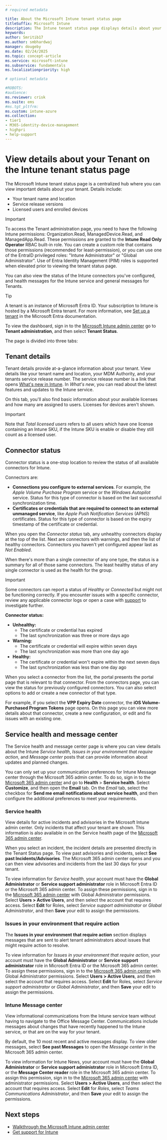 ```yaml
---
# required metadata

title: About the Microsoft Intune tenant status page
titleSuffix: Microsoft Intune
description: The Intune tenant status page displays details about your tenant and the status of connectors you've configured, and messages intended for tenants and about the Intune service health. 
keywords:
author: Smritib17
ms.author: smbhardwaj
manager: dougeby
ms.date: 02/24/2025
ms.topic: concept-article
ms.service: microsoft-intune
ms.subservice: fundamentals
ms.localizationpriority: high

# optional metadata

#ROBOTS:
#audience:
ms.reviewer: crisk
ms.suite: ems
#ms.tgt_pltfrm:
ms.custom: intune-azure
ms.collection:
- tier1
- M365-identity-device-management
- highpri
- help-support
---
```

# View details about your Tenant on the Intune tenant status page

The Microsoft Intune tenant status page is a centralized hub where you can view important details about your tenant. Details include:

- Your tenant name and location
- Service release versions
- Licensed users and enrolled devices

> [!IMPORTANT]
> To access the Tenant administration page, you need to have the following Intune permissions: Organization.Read, ManagedDevice.Read, and ManagedApp.Read. These permissions are granted to the **Intune Read Only Operator** RBAC built-in role. You can create a custom role that contains those permissions (recommended for least-permission), or you can use one of the EntraID privileged roles: "Intune Administrator" or "Global Administrator". Use of Entra Identity Management (PIM) roles is supported when elevated prior to viewing the tenant status page.

You can also view the status of the Intune connectors you've configured, and health messages for the Intune service and general messages for Tenants.

> [!TIP]
> A tenant is an instance of Microsoft Entra ID. Your subscription to Intune is hosted by a Microsoft Entra tenant. For more information, see [Set up a tenant](/azure/active-directory/develop/quickstart-create-new-tenant) in the Microsoft Entra documentation.

To view the dashboard, sign in to the [Microsoft Intune admin center](https://go.microsoft.com/fwlink/?linkid=2109431) go to **Tenant administration**, and then select **Tenant Status**.

The page is divided into three tabs:

## Tenant details
Tenant details provide at-a-glance information about your tenant. View details like your tenant name and location, your MDM Authority, and your tenants service release number. The service release number is a link that opens [What's new in Intune](../fundamentals/whats-new.md). In *What's new*, you can read about the latest features and updates to the Intune service.  

On this tab, you'll also find basic information about your available licenses and how many are assigned to users. Licenses for devices aren't shown.

> [!IMPORTANT]
> Note that *Total licensed users* refers to all users which have one license containing an Intune SKU, if the Intune SKU is enable or disable they still count as a licensed user.

## Connector status
Connector status is a one-stop location to review the status of all available connectors for Intune.  

Connectors are:  
- **Connections you configure to external services**. For example, the *Apple Volume Purchase Program* service or the *Windows Autopilot* service.  Status for this type of connector is based on the last successful synchronization time.
- **Certificates or credentials that are required to connect to an external unmanaged service**, like *Apple Push Notification Services* (APNS) certificates. Status for this type of connector is based on the expiry timestamp of the certificate or credential.  

When you open the *Connector status* tab, any unhealthy connectors display at the top of the list. Next are connectors with warnings, and then the list of healthy connectors. Connectors you haven't yet configured appear last as *Not Enabled*.

When there's more than a single connector of any one type, the status is a summary for all of those same connectors. The least healthy status of any single connector is used as the health for the group.  

> [!IMPORTANT]
> Some connectors can report a status of *Healthy* or *Connected* but might not be functioning correctly. If you encounter issues with a specific connector, review any applicable connector logs or open a case with [support](../../get-support.md) to investigate further.

**Connector status:**

- **Unhealthy:**
  - The certificate or credential has expired
  - The last synchronization was three or more days ago
- **Warning:**
  - The certificate or credential will expire within seven days
  - The last synchronization was more than one day ago
- **Healthy:**
  - The certificate or credential won't expire within the next seven days
  - The last synchronization was less than one day ago  

When you select a connector from the list, the portal presents the portal page that is relevant to that connector. From the connectors page, you can view the status for previously configured connectors. You can also select options to add or create a new connector of that type.

For example, if you select the **VPP Expiry Date** connector, the **iOS Volume-Purchased Program Tokens** page opens. On this page you can view more details about that connector, create a new configuration, or edit and fix issues with an existing one.

## Service health and message center  

The Service health and message center page is where you can view details about the Intune *Service health*, *Issues in your environment that require action*, and *Message center* posts that can provide information about updates and planned changes.

You can only set up your communication preferences for Intune Message center through the Microsoft 365 admin center. To do so, sign in to the [Microsoft 365 admin center](https://admin.microsoft.com/) and go to **Health** > **Service health**. Select **Customize**, and then open the **Email** tab. On the *Email* tab, select the checkbox for **Send me email notifications about service health**, and then configure the additional preferences to meet your requirements.
### Service health

View details for active incidents and advisories in the Microsoft Intune admin center. Only incidents that affect your tenant are shown. This information is also available in on the Service health page of the [Microsoft 365 admin center](https://admin.microsoft.com).

When you select an incident, the incident details are presented directly in the Tenant Status page. To view past advisories and incidents, select **See past Incidents/Advisories**. The Microsoft 365 admin center opens and you can then view advisories and incidents from the last 30 days for your tenant.  

To view information for *Service health*, your account must have the **Global Administrator** or **Service support administrator** role in Microsoft Entra ID or the Microsoft 365 admin center. To assign these permissions, sign in to the [Microsoft 365 admin center](https://admin.microsoft.com) with Global Administrator permissions. Select **Users > Active Users**, and then select the account that requires access. Select **Edit** for Roles, select *Service support administrator* or *Global Administrator*, and then **Save** your edit to assign the permissions.  

### Issues in your environment that require action  
The **Issues in your environment that require action** section displays messages that are sent to alert tenant administrators about issues that might require action to resolve.

To view information for *Issues in your environment that require action*, your account must have the **Global Administrator** or **Service support administrator** role in Microsoft Entra ID or the Microsoft 365 admin center. To assign these permissions, sign in to the [Microsoft 365 admin center](https://admin.microsoft.com) with Global Administrator permissions. Select **Users > Active Users**, and then select the account that requires access. Select **Edit** for Roles, select *Service support administrator* or *Global Administrator*, and then **Save** your edit to assign the permissions.  

### Intune Message center  
View informational communications from the Intune service team without having to navigate to the Office Message Center. Communications include messages about changes that have recently happened to the Intune service, or that are on the way for your tenant.  

By default, the 10 most recent and active messages display. To view older messages, select **See past Messages** to open the *Message center* in the Microsoft 365 admin center.  

To view information for Intune News, your account must have the **Global Administrator** or **Service support administrator** role in Microsoft Entra ID, or the **Message Center reader** role in the Microsoft 365 admin center.  To assign this permission, sign in to the [Microsoft 365 admin center](https://admin.microsoft.com) with administrator permissions. Select **Users > Active Users**, and then select the account that requires access. Select **Edit** for *Roles*, select *Teams Communications Administrator*, and then **Save** your edit to assign the permissions.  

## Next steps

- [Walkthrough the Microsoft Intune admin center](../fundamentals/tutorial-walkthrough-endpoint-manager.md)
- [Get support for Intune](../../get-support.md)
